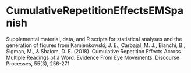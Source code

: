 # CumulativeRepetitionEffectsEMSpanish
Supplemental material, data, and R scripts for statistical analyses and the generation of figures from Kamienkowski, J. E., Carbajal, M. J., Bianchi, B., Sigman, M., &amp; Shalom, D. E. (2018). Cumulative Repetition Effects Across Multiple Readings of a Word: Evidence From Eye Movements. Discourse Processes, 55(3), 256-271.
